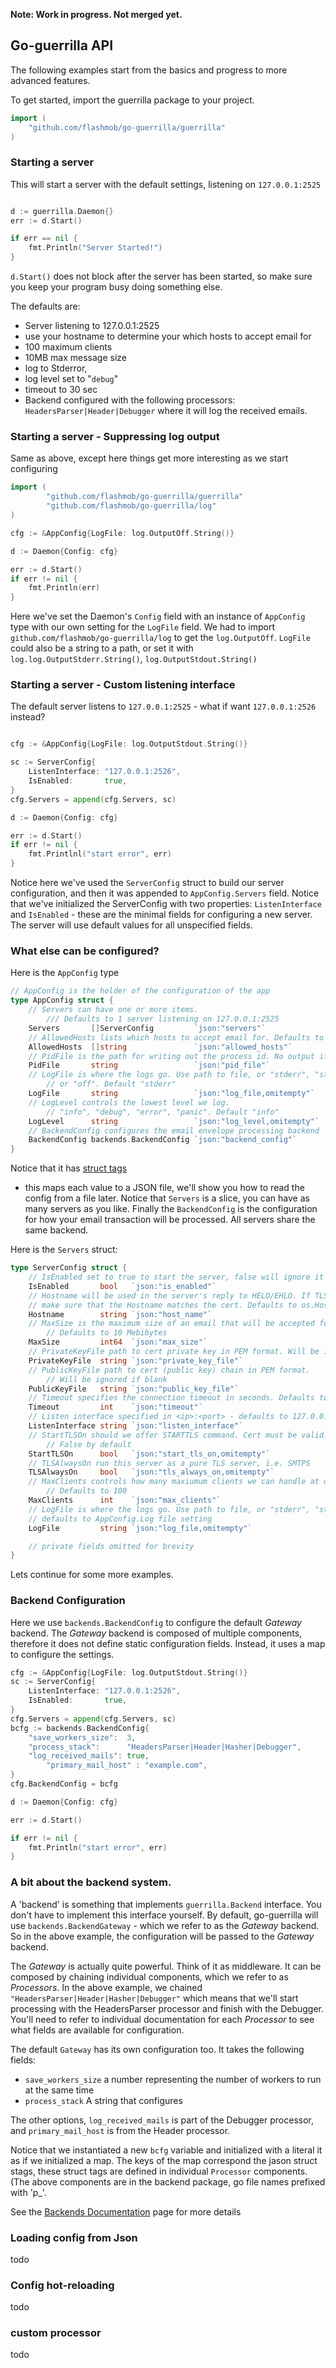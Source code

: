 **Note: Work in progress. Not merged yet.**

## Go-guerrilla API

The following examples start from the basics and progress to more advanced features. 

To get started, import the guerrilla package to your project.

```go
import (
	"github.com/flashmob/go-guerrilla/guerrilla"
)
```

### Starting a server

This will start a server with the default settings, listening on `127.0.0.1:2525`


```go

d := guerrilla.Daemon{}
err := d.Start()

if err == nil {
    fmt.Println("Server Started!")
}
```

`d.Start()` does not block after the server has been started, so make sure you keep your program busy doing something else.

The defaults are: 
* Server listening to 127.0.0.1:2525
* use your hostname to determine your which hosts to accept email for
* 100 maximum clients
* 10MB max message size 
* log to Stderror, 
* log level set to "`debug`"
* timeout to 30 sec 
* Backend configured with the following processors: `HeadersParser|Header|Debugger` where it will log the received emails.

### Starting a server - Suppressing log output

Same as above, except here things get more interesting as we start configuring

```go
import (
        "github.com/flashmob/go-guerrilla/guerrilla"
        "github.com/flashmob/go-guerrilla/log"
)

cfg := &AppConfig{LogFile: log.OutputOff.String()}

d := Daemon{Config: cfg}

err := d.Start()
if err != nil {
	fmt.Println(err)
}

```

Here we've set the Daemon's `Config` field with an instance of `AppConfig` type with our own setting for the `LogFile` field. We had to import `github.com/flashmob/go-guerrilla/log` to get the `log.OutputOff`. `LogFile` could also be a string to a path, or set it with `log.log.OutputStderr.String()`, `log.OutputStdout.String()`

### Starting a server - Custom listening interface

The default server listens to `127.0.0.1:2525` - what if want `127.0.0.1:2526` instead?

```go

cfg := &AppConfig{LogFile: log.OutputStdout.String()}

sc := ServerConfig{
	ListenInterface: "127.0.0.1:2526",
	IsEnabled:       true,
}
cfg.Servers = append(cfg.Servers, sc)

d := Daemon{Config: cfg}

err := d.Start()
if err != nil {
	fmt.Printlnl("start error", err)
}

```

Notice here we've used the `ServerConfig` struct to build our server configuration, and then it
was appended to `AppConfig.Servers` field. Notice that we've initialized the ServerConfig 
with two properties: `ListenInterface` and `IsEnabled` - these are the minimal fields for configuring 
a new server. The server will use default values for all unspecified fields.

### What else can be configured?

Here is the `AppConfig` type

```go
// AppConfig is the holder of the configuration of the app
type AppConfig struct {
	// Servers can have one or more items.  
        /// Defaults to 1 server listening on 127.0.0.1:2525
	Servers       []ServerConfig         `json:"servers"`
	// AllowedHosts lists which hosts to accept email for. Defaults to os.Hostname
	AllowedHosts  []string               `json:"allowed_hosts"`
	// PidFile is the path for writing out the process id. No output if empty
	PidFile       string                 `json:"pid_file"`
	// LogFile is where the logs go. Use path to file, or "stderr", "stdout" 
        // or "off". Default "stderr"
	LogFile       string                 `json:"log_file,omitempty"`
	// LogLevel controls the lowest level we log. 
        // "info", "debug", "error", "panic". Default "info"
	LogLevel      string                 `json:"log_level,omitempty"`
	// BackendConfig configures the email envelope processing backend
	BackendConfig backends.BackendConfig `json:"backend_config"`
}
```

Notice that it has [struct tags](http://stackoverflow.com/questions/10858787/what-are-the-uses-for-tags-in-go)
 - this maps each value to a JSON file, we'll show you how to read the 
config from a file later. Notice that `Servers` is a slice, you can have as many servers as you like. 
Finally the `BackendConfig` is the configuration for how your email transaction will be processed.
All servers share the same backend.

Here is the `Servers` struct:

```go
type ServerConfig struct {
	// IsEnabled set to true to start the server, false will ignore it
	IsEnabled       bool   `json:"is_enabled"`
	// Hostname will be used in the server's reply to HELO/EHLO. If TLS enabled
	// make sure that the Hostname matches the cert. Defaults to os.Hostname()
	Hostname        string `json:"host_name"`
	// MaxSize is the maximum size of an email that will be accepted for delivery. 
        // Defaults to 10 Mebibytes
	MaxSize         int64  `json:"max_size"`
	// PrivateKeyFile path to cert private key in PEM format. Will be ignored if blank
	PrivateKeyFile  string `json:"private_key_file"`
	// PublicKeyFile path to cert (public key) chain in PEM format. 
        // Will be ignored if blank
	PublicKeyFile   string `json:"public_key_file"`
	// Timeout specifies the connection timeout in seconds. Defaults to 30
	Timeout         int    `json:"timeout"`
	// Listen interface specified in <ip>:<port> - defaults to 127.0.0.1:2525
	ListenInterface string `json:"listen_interface"`
	// StartTLSOn should we offer STARTTLS command. Cert must be valid. 
        // False by default
	StartTLSOn      bool   `json:"start_tls_on,omitempty"`
	// TLSAlwaysOn run this server as a pure TLS server, i.e. SMTPS
	TLSAlwaysOn     bool   `json:"tls_always_on,omitempty"`
	// MaxClients controls how many maxiumum clients we can handle at once. 
        // Defaults to 100
	MaxClients      int    `json:"max_clients"`
	// LogFile is where the logs go. Use path to file, or "stderr", "stdout" or "off". 
	// defaults to AppConfig.Log file setting 
	LogFile         string `json:"log_file,omitempty"`

	// private fields omitted for brevity
}
```

Lets continue for some more examples.

###  Backend Configuration

Here we use `backends.BackendConfig` to configure the default _Gateway_ backend.
The _Gateway_ backend is composed of multiple components, therefore it does not define static configuration fields. Instead, it uses a map to configure the settings.

```go
cfg := &AppConfig{LogFile: log.OutputStdout.String()}
sc := ServerConfig{
	ListenInterface: "127.0.0.1:2526",
	IsEnabled:       true,
}
cfg.Servers = append(cfg.Servers, sc)
bcfg := backends.BackendConfig{
	"save_workers_size":  3,
	"process_stack":      "HeadersParser|Header|Hasher|Debugger",
	"log_received_mails": true,
        "primary_mail_host" : "example.com",
}
cfg.BackendConfig = bcfg

d := Daemon{Config: cfg}

err := d.Start()

if err != nil {
	fmt.Println("start error", err)
} 

```

### A bit about the backend system. 

A 'backend' is something that implements `guerrilla.Backend` interface. 
You don't have to implement this interface yourself. By default, go-guerrilla will use `backends.BackendGateway` - which we refer to as the _Gateway_ backend. So in the above example, the configuration will be passed to the _Gateway_ backend.

The _Gateway_ is actually quite powerful. Think of it as middleware. It can be composed by chaining individual 
components, which we refer to as _Processors_. In the above example, we chained 
`"HeadersParser|Header|Hasher|Debugger"` which means that we'll start processing with the HeadersParser
processor and finish with the Debugger. You'll need to refer to individual documentation for 
each _Processor_ to see what fields are available for configuration. 

The default `Gateway` has its own configuration too. It takes the following fields:

* `save_workers_size`   a number representing the number of workers to run at the same time
* `process_stack`       A string that configures

The other options, `log_received_mails` is part of the Debugger processor, and `primary_mail_host`
is from the Header processor.


Notice that we instantiated a new `bcfg` variable and initialized with a literal it as if we initialized a map. 
The keys of the map correspond the jason struct stags, these struct tags are defined in individual `Processor` components. (The above components are in the backend package, go file names prefixed with 'p_'.

See the [Backends Documentation](https://github.com/flashmob/go-guerrilla/wiki/About-Backends:-introduction,-configuring-and-extending) page for more details

### Loading config from Json

todo

### Config hot-reloading

todo

### custom processor

todo